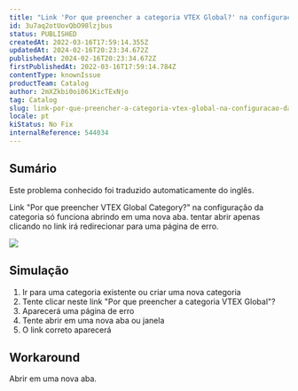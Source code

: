 ```yaml
---
title: "Link 'Por que preencher a categoria VTEX Global?' na configuração da categoria só funciona abrindo em uma nova aba"
id: 3u7aq2otUovQbO98lzjbus
status: PUBLISHED
createdAt: 2022-03-16T17:59:14.355Z
updatedAt: 2024-02-16T20:23:34.672Z
publishedAt: 2024-02-16T20:23:34.672Z
firstPublishedAt: 2022-03-16T17:59:14.784Z
contentType: knownIssue
productTeam: Catalog
author: 2mXZkbi0oi061KicTExNjo
tag: Catalog
slug: link-por-que-preencher-a-categoria-vtex-global-na-configuracao-da-categoria-so-funciona-abrindo-em-uma-nova-aba
locale: pt
kiStatus: No Fix
internalReference: 544034
---
```


## Sumário

<div class="alert alert-info">
  <p>Este problema conhecido foi traduzido automaticamente do inglês.</p>
</div>


Link "Por que preencher VTEX Global Category?" na configuração da categoria só funciona abrindo em uma nova aba. tentar abrir apenas clicando no link irá redirecionar para uma página de erro.

 ![](https://vtexhelp.zendesk.com/attachments/token/Hhun8gyXHxWgk1qnUHWreWIBo/?name=image.png)


##

## Simulação



1. Ir para uma categoria existente ou criar uma nova categoria
2. Tente clicar neste link "Por que preencher a categoria VTEX Global"?
3. Aparecerá uma página de erro
4. Tente abrir em uma nova aba ou janela
5. O link correto aparecerá


##

## Workaround


Abrir em uma nova aba.

